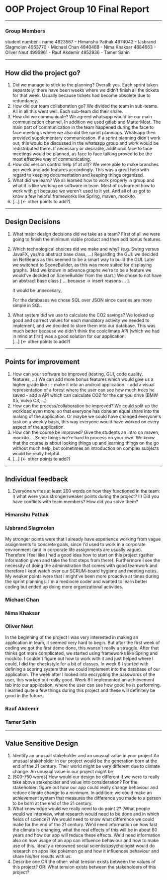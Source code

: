 # OOP Project Group 10 Final Report

---
### Group Members
student number - name
4823567 - Himanshu Pathak
4974042 - IJsbrand Slagmolen
4953770 - Michael Chan
4840488 - Nima Khaksar
4884663 - Oliver Neut
4996961 - Rauf Akdemir
4952936 - Tamer Sahin

---
## How did the project go?
1. Did we manage to stick to the planning?
    Overall: yes. Each sprint taken separately: there have been weeks where we didn't finish all the tickets for that week. Usually because tickets had become obsolete due to redundancy.
2. How did our team collaboration go?
    We divided the team in sub-teams. All in all this went well. Each sub-team did their share.
3. How did we communicate?
    We agreed whatsapp would be our main communication channel. In addition we used gitlab and MatterMost. The main part of communication in the team happened during the face to face meetings where we also did the sprint plannings. Whatsapp then provided supplementary communication.
    If a sprint planning didn't work out, this would be discussed in the whatsapp group and work would be redistributed there. If necessary or desirable, additional face to face meetings would be planned, as face to face talking proved to be the most effective way of communicating.
4. How did version control help (if at all)?
    We were able to make branches per week and add features accordingly. This was a great help with regard to keeping documentation and keeping things organized.
5. What did we learn?
    We all learned how to work properly in group and what it is like working on software in team.
    Most of us learned how to work with git because we weren't used to it yet. And all of us got to know a few helpful frameworks like Spring, maven, mockito.
6. […] (← other points to add?)

---
## Design Decisions
1. What major design decisions did we take as a team?
    First of all we were going to finish the minimum viable product and then add bonus features.
2. Which technological choices did we make and why? (e.g. Swing versus JavaFX, yes/no abstract base class, ...)
    Regarding the GUI: we decided on NetBeans as this seemed to be a smart way to build the GUI. Later we switched to SceneBuilder, as this was more suited for displaying graphs. (Had we known in advance graphs we're to be a feature we would've decided on SceneBuilder from the start.)
    We chose to not have an abstract base class [ ... because -> insert reasons ... ].

    It would be unnecesary, 


    For the databases we chose SQL over JSON since queries are more simple in SQL.
3. What system did we use to calculate the CO2 savings?
    We looked up good and correct values for each mandatory activity we needed to implement, and we decided to store them into our database. This was much better because we didn't think the coolclimate API (which we had in mind at first) was a good solution for our application.   
[…] (← other points to add?)

---
## Points for improvement
1. How can your software be improved (testing, GUI, code quality, features, ...)
    We can add more bonus features which would give us a higher grade like :
        - make it into an android application. 
        - add a visual representation of a forest where the user can see how much trees he saved
        - add a API which can calculate CO2 for the car you drive (BMW X5, Volvo C3, ...)
2. How can the process/collaboration be improved?
    We could split up the workload even more, so that everyone has done an equal share into the making of the application. Or maybe we could have changed everyone's task on a weekly basis, this way everyone would have worked on every aspect of the application.
3. How can the course be improved?
    Give the students an intro on maven, mockito ... Some things we're hard to process on your own.
    We know that the course is about looking things up and learning things on the go without much help, but sometimes an introduction on complex subjects would be really helpful.
4. […] (← other points to add?)

---
## Individual feedback
1. Everyone writes at least 200 words on how they functioned in the team:
    I) what were your stronger/weaker points during the project?
    II) Did you have conflicts with team members? How did you solve them?
### Himanshu Pathak
### IJsbrand Slagmolen
My stronger points were that I already have experience working from vague assignments to concrete goals, since I'd used to work in a corporate environment (and in corporate life assignments are usually vague).
Therefore I feel like I had a good idea how to start on this project (gather information given and take the first steps from there). Furthermore I see the necessity of doing the administration that comes with good teamwork and therefore I kept watch over our SCRUM-board hygiene and meeting notes.
My weaker points were that I might've been more proactive at times during the sprint plannings. I'm a mediocre coder and wanted to learn better coding but ended up doing more organizational activities.
### Michael Chan
### Nima Khaksar
### Oliver Neut
In the beginning of the project I was very interested in making an application in team, it seemed very hard to begin. But after the first week of coding we got the first demo done, this wansn't really a struggle. After that thinks got more complicated, we started using frameworks like Spring and mockito. I couldn't figure out how to work with it and just helped where I could, I did the checkstyle for a bit of classes. In week 6 I started with defining a scoring system that we could implement into the database of our application. The week after I looked into encrypting the passwords of the user, this worked out really good. Week 8 I implemented an achievement tab into our application, where the user can see how good he is performing. I learned quite a few things during this project and these will definitely be good in the future.
### Rauf Akdemir
### Tamer Sahin

---
## Value Sensitive Design
1. Identify an unusual stakeholder and an unusual value in your project
    An unusual stakeholder in our project would be the generation born at the end of the 21 century. Their world might be very different due to climate change.
    An unusual value in our project might be
2. (500-750 words) How would our design be different if we were to really take above stakeholder and value into consideration?
    For the stakeholder: figure out how our app could really change behaviour and reduce climate change to a minimum. In addition: we could make an achievement system that measures the difference you made to a person to be born at the end of the 21 century.
3. What knowledge would we really need to do point 2? (What people would we interview, what research would need to be done and in which fields of science?)
    We would need to know what difference we could make for the end of the 21 century. We'd need information on how fast the climate is changing, what the real effects of this will be in about 80 years and how our app will reduce these effects. We'd need information also on how usage of an app can influence behaviour and how to make use of this. Ideally a renowned social scientist/psychologist would do research on apps like pokémon go and how it influences behaviour and share his/her results with us.
4. Describe one OR the other: what tension exists between the values of this project? OR: What tension exists between the stakeholders of this project?